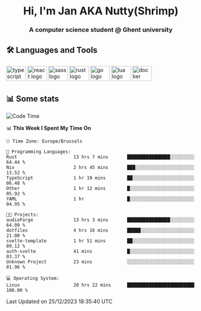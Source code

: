 <h1 align="center">Hi, I'm Jan AKA Nutty(Shrimp)</h1>
<h3 align="center">A computer science student @ Ghent university</h3>

<h2 align="left">🛠️ Languages and Tools</h2>

###

<div align="left">
  <img src="https://cdn.jsdelivr.net/gh/devicons/devicon/icons/typescript/typescript-original.svg" height="40" width="52" alt="typescript logo"  />
  <img src="https://cdn.jsdelivr.net/gh/devicons/devicon/icons/react/react-original.svg" height="40" width="52" alt="react logo"  />
  <img src="https://cdn.jsdelivr.net/gh/devicons/devicon/icons/sass/sass-original.svg" height="40" width="52" alt="sass logo"  />
  <img src="https://cdn.jsdelivr.net/gh/devicons/devicon/icons/rust/rust-plain.svg" height="40" width="52" alt="rust logo"  />
  <img src="https://cdn.jsdelivr.net/gh/devicons/devicon/icons/go/go-original.svg" height="40" width="52" alt="go logo"  />
  <img src="https://cdn.jsdelivr.net/gh/devicons/devicon/icons/lua/lua-original.svg" height="40" width="52" alt="lua logo"  />
  <img src="https://cdn.jsdelivr.net/gh/devicons/devicon/icons/docker/docker-original.svg" height="40" width="52" alt="docker logo"  />
</div>

<h2>📊 Some stats</h2>

<!--START_SECTION:waka-->
![Code Time](http://img.shields.io/badge/Code%20Time-4%2C048%20hrs%2040%20mins-blue)

📊 **This Week I Spent My Time On** 

```text
🕑︎ Time Zone: Europe/Brussels

💬 Programming Languages: 
Rust                     13 hrs 7 mins       ████████████████░░░░░░░░░   64.44 % 
Nix                      2 hrs 45 mins       ███░░░░░░░░░░░░░░░░░░░░░░   13.52 % 
TypeScript               1 hr 19 mins        ██░░░░░░░░░░░░░░░░░░░░░░░   06.48 % 
Other                    1 hr 12 mins        █░░░░░░░░░░░░░░░░░░░░░░░░   05.92 % 
YAML                     1 hr                █░░░░░░░░░░░░░░░░░░░░░░░░   04.95 % 

🐱‍💻 Projects: 
audioForge               13 hrs 3 mins       ████████████████░░░░░░░░░   64.09 % 
dotfiles                 4 hrs 16 mins       █████░░░░░░░░░░░░░░░░░░░░   21.00 % 
svelte-template          1 hr 51 mins        ██░░░░░░░░░░░░░░░░░░░░░░░   09.12 % 
auth-svelte              41 mins             █░░░░░░░░░░░░░░░░░░░░░░░░   03.37 % 
Unknown Project          23 mins             ░░░░░░░░░░░░░░░░░░░░░░░░░   01.96 % 

💻 Operating System: 
Linux                    20 hrs 22 mins      █████████████████████████   100.00 % 
```


 Last Updated on 25/12/2023 18:35:40 UTC
<!--END_SECTION:waka-->
